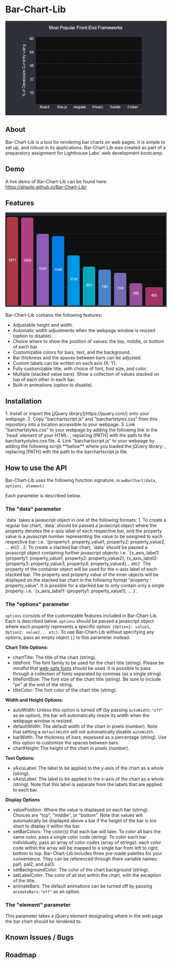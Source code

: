 # Bar-Chart-Lib

![Bar-Chart-Lib in Action](demo/preview.gif)

<h2> About </h2>

Bar-Chart-Lib is a tool for rendering bar charts on web pages. It is simple to set up, and robust in its applications. Bar-Chart-Lib was created as part of a preparatory assignment for Lighthouse Labs' web development bootcamp.

<h2> Demo </h2>

A live demo of Bar-Chart-Lib can be found here: https://ahsolo.github.io/Bar-Chart-Lib/

<h2> Features </h2>

![Automatic Width Adjustments](demo/auto-width.gif)

Bar-Chart-Lib contains the following features:
- Adjustable height and width.
- Automatic width adjustments when the webpage window is resized (option to disable).
- Choice where to show the position of values: the top, middle, or bottom of each bar.
- Customizable colors for bars, text, and the background.
- Bar thickness and the spaces between bars can be adjusted.
- Custom labels can be written on each axis (X, Y).
- Fully customizable title, with choice of font, font size, and color.
- Multiple (stacked value bars): Show a collection of values stacked on top of each other in each bar.
- Built-in animations (option to disable).

<h2> Installation </h2>
1. Install or import the [jQuery library](https://jquery.com/) onto your webpage.
2. Copy "barchartscript.js" and "barchartstyles.css" from this repository into a location accessible to your webpage.
3. Link "barchartstyles.css" to your webpage by adding the following link in the `head` element of your HTML: <link rel="stylesheet" href=[PATH]>, replacing [PATH] with the path to the barchartystyles.css file.
4. Link "barchartscript.js" to your webpage by adding the following script **below** where you loaded the jQUery library: <script src =[PATH]></script>, replacing [PATH] with the path to the barchartscript.js file. 

<h2> How to use the API </h2>

Bar-Chart-Lib uses the following function signature: 
` drawBarChart(data, options, element) `

Each parameter is described below.

<h3> The "data" parameter </h3>
`data` takes a javascript object in one of the following formats:
1. To create a regular bar chart, `data` should be passed a javascript object where the property denotes the x-axis label of each respective bar, and the property value is a javascript number representing the value to be assigned to each respective bar: i.e. `{property1: property_value1, property2: property_value2, ... etc}`.
2. To create a stacked bar chart, `data` should be passed a javascript object containing further javascript objects: i.e. `{x_axis_label1: {property1: property_value1,  property2: property_value2}, {x_axis_label2: {property3: property_value3,  property4: property_value4}... etc}` The property of the container object will be used for the x-axis label of each stacked bar. The property and property value of the inner objects will be displayed on the stacked bar chart in the following format "property : property_value". It is possible for a stacked bar to only contain only a single property: i.e. `{x_axis_label1: {property1: property_value1}, ... }`.

<h3> The "options" parameter </h3>

`options` consists of the customizable features included in Bar-Chart-Lib. Each is described below. `options` should be passed a javascript object where each property represents a specific option: `{Option1: value1, Option2: value2... etc}`. To use Bar-Chart-Lib without specifying any options, pass an empty object `{}` to this parameter instead.

**Chart Title Options:**
- chartTitle: The title of the chart (string).
- titleFont: The font family to be used for the chart title (string). Please be mindful that [web-safe fonts](https://www.w3schools.com/cssref/css_websafe_fonts.asp) should be used. It is possible to pass through a collection of fonts separated by commas (as a single string).
- titleFontSize: The font size of the chart title (string). Be sure to include "px" at the end of the string.
- titleColor: The font color of the chart title (string).

**Width and Height Options:**
- autoWidth: Unless this option is turned off (by passing `autoWidth:"off"` as an option), the bar will automatically resize its width when the webpage window is resized.
- defaultWidth: The default width of the chart in pixels (number). Note that setting a `defaultWidth` will not automatically disable `autoWidth`.
- barWidth: The thickness of bars, expessed as a percentage (string). Use this option to customize the spaces between bars.
- chartHeight: The height of the chart in pixels (number).

**Text Options:**
- yAxisLabel: The label to be applied to the y-axis of the chart as a whole (string).
- xAxisLabel: The label to be applied to the x-axis of the chart as a whole (string). Note that this label is separate from the labels that are applied to each bar. 

**Display Options**
- valuePosition: Where the value is displayed on each bar (string). Choices are "top", "middle", or "bottom". Note that values will automatically be displayed above a bar if the height of the bar is too short to display it within the bar.
- setBarColors: The color(s) that each bar will take. To color all bars the same color, pass a single color code (string). To color each bar individually, pass an array of color codes (array of strings): each color code within the array will be mapped to a single bar from left to right, bottom to top. Bar-Chart-Lib includes three pre-made palettes for your convenience. They can be referenced through there variable names: pal1, pal2, and pal3.
- setBackgroundColor: The color of the chart background (string).
- setLabelColor: The color of all text within the chart, with the exception of the title.
- animateBars: The default animations can be turned off by passing `animateBars:"off"` as an option.

<h3> The "element" parameter </h3>
This parameter takes a jQuery element designating where in the web page the bar chart should be rendered to.

<h2> Known Issues / Bugs </h2>

<h2> Roadmap </h2>
